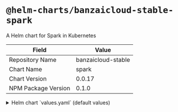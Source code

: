 # `@helm-charts/banzaicloud-stable-spark`

A Helm chart for Spark in Kubernetes

| Field               | Value              |
| ------------------- | ------------------ |
| Repository Name     | banzaicloud-stable |
| Chart Name          | spark              |
| Chart Version       | 0.0.17             |
| NPM Package Version | 0.1.0              |

<details>

<summary>Helm chart `values.yaml` (default values)</summary>

```yaml
# Default values for Spark
# This is a YAML-formatted file.
# Declare variables to be passed into your templates.

spark:
  version: 2.2.0

ingress:
  enabled: false

pipelineIngress:
  enabled: false

historyServer:
  enabled: false

resourceStagingServer:
  enabled: false

sparkShuffle:
  enabled: false

monitoring:
  enabled: false
  jmxCollector: |
    lowercaseOutputName: false
    lowercaseOutputLabelNames: false
    whitelistObjectNames: ["*:*"]
  metricsProperties: |
    # Enable Prometheus for all instances by class name
    *.sink.prometheus.class=com.banzaicloud.spark.metrics.sink.PrometheusSink
    # Prometheus pushgateway address
    *.sink.prometheus.pushgateway-address=prometheus-pushgateway:9091
    *.sink.prometheus.pushgateway-enable-timestamp=true
    *.sink.prometheus.enable-dropwizard-collector=false
    *.sink.prometheus.enable-jmx-collector=true
    *.sink.prometheus.jmx-collector-config=/opt/spark/conf/monitoring/jmxCollector.yaml
    *.sink.jmx.class=org.apache.spark.metrics.sink.JmxSink
    # Enable JVM metrics source for all instances by class name
    *.source.jvm.class=org.apache.spark.metrics.source.JvmSource
```

</details>
